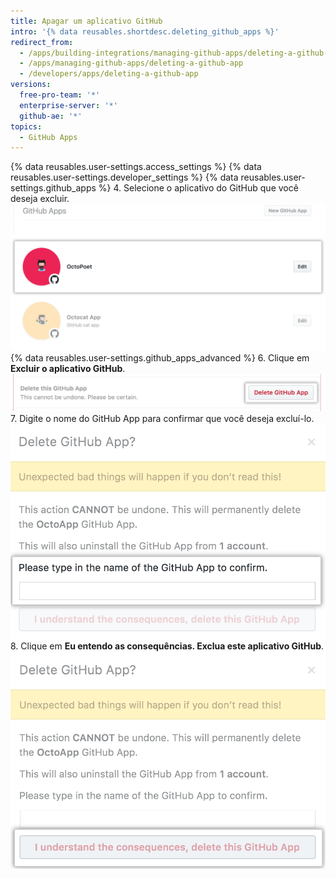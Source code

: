 ```yaml
---
title: Apagar um aplicativo GitHub
intro: '{% data reusables.shortdesc.deleting_github_apps %}'
redirect_from:
  - /apps/building-integrations/managing-github-apps/deleting-a-github-app/
  - /apps/managing-github-apps/deleting-a-github-app
  - /developers/apps/deleting-a-github-app
versions:
  free-pro-team: '*'
  enterprise-server: '*'
  github-ae: '*'
topics:
  - GitHub Apps
---
```

{% data reusables.user-settings.access_settings %}
{% data reusables.user-settings.developer_settings %}
{% data reusables.user-settings.github_apps %}
4. Selecione o aplicativo do GitHub que você deseja excluir. ![Seleção de aplicativo](/assets/images/github-apps/github_apps_select-app.png)
{% data reusables.user-settings.github_apps_advanced %}
6. Clique em **Excluir o aplicativo GitHub**. ![Botão para excluir um aplicativo GitHub](/assets/images/github-apps/github_apps_delete.png)
7. Digite o nome do GitHub App para confirmar que você deseja excluí-lo. ![Campo para confirmar o nome do aplicativo do GitHub que você deseja excluir](/assets/images/github-apps/github_apps_delete_integration_name.png)
8. Clique em **Eu entendo as consequências. Exclua este aplicativo GitHub**. ![Botão para confirmar a exclusão do seu aplicativo GitHub](/assets/images/github-apps/github_apps_confirm_deletion.png)
